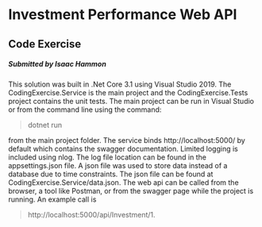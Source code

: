 ﻿# Investment Performance Web API
## Code Exercise
##### Submitted by Isaac Hammon

This solution was built in .Net Core 3.1 using Visual Studio 2019. The CodingExercise.Service is the main project and the CodingExercise.Tests project contains the unit tests. The main project can be run in Visual Studio or from the command line using the command:
>dotnet run

from the main project folder. The service binds http://localhost:5000/ by default which contains the swagger documentation. Limited logging is included using nlog. The log file location can be found in the appsettings.json file. A json file was used to store data instead of a database due to time constraints. The json file can be found at CodingExercise.Service/data.json. The web api can be called from the browser, a tool like Postman, or from the swagger page while the project is running. An example call is 
>http://localhost:5000/api/Investment/1.